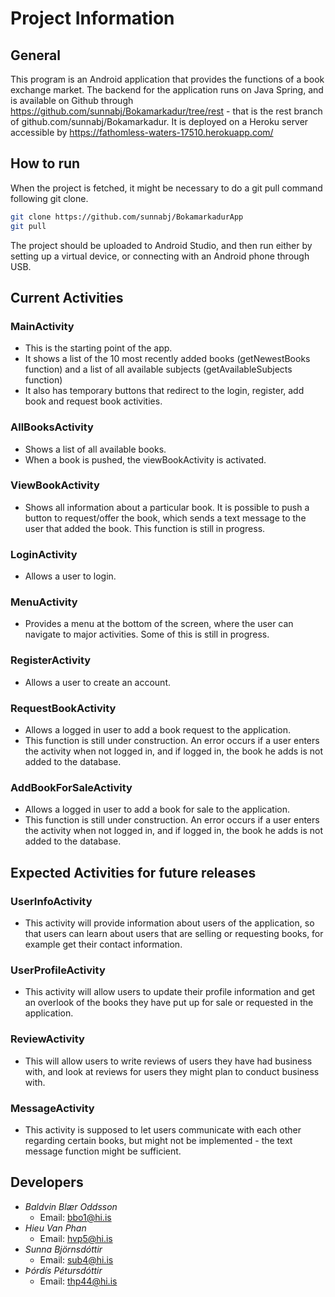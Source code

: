
# Project Information #

## General ##

This program is an Android application that provides the functions of a book exchange market. 
The backend for the application runs on Java Spring, and is available on Github through https://github.com/sunnabj/Bokamarkadur/tree/rest - that is the rest branch of github.com/sunnabj/Bokamarkadur. It is deployed on a Heroku server accessible by https://fathomless-waters-17510.herokuapp.com/

## How to run ##

When the project is fetched, it might be necessary to do a git pull command following git clone.

```bash
git clone https://github.com/sunnabj/BokamarkadurApp
git pull
```

The project should be uploaded to Android Studio, and then run either by setting up a virtual device, or connecting with an Android phone through USB.


## Current Activities ##


### MainActivity ###

* This is the starting point of the app.
* It shows a list of the 10 most recently added books (getNewestBooks function) and a list of all available subjects (getAvailableSubjects function)
* It also has temporary buttons that redirect to the login, register, add book and request book activities.

### AllBooksActivity ###

* Shows a list of all available books. 
* When a book is pushed, the viewBookActivity is activated.

### ViewBookActivity ###

* Shows all information about a particular book. It is possible to push a button to request/offer the book, which sends a text message to the user that added the book. This function is still in progress.

### LoginActivity ###

* Allows a user to login.

### MenuActivity ###

* Provides a menu at the bottom of the screen, where the user can navigate to major activities. Some of this is still in progress.

### RegisterActivity ###

* Allows a user to create an account.

### RequestBookActivity ###

* Allows a logged in user to add a book request to the application.
* This function is still under construction. An error occurs if a user enters the activity when not logged in, and if logged in, the book he adds is not added to the database. 

### AddBookForSaleActivity ###

* Allows a logged in user to add a book for sale to the application.
* This function is still under construction. An error occurs if a user enters the activity when not logged in, and if logged in, the book he adds is not added to the database. 




## Expected Activities for future releases ##

### UserInfoActivity ###

* This activity will provide information about users of the application, so that users can learn about users that are selling or requesting books, for example get their contact information.

### UserProfileActivity ###

* This activity will allow users to update their profile information and get an overlook of the books they have put up for sale or requested in the application.

### ReviewActivity ###

* This will allow users to write reviews of users they have had business with, and look at reviews for users they might plan to conduct business with.

### MessageActivity ###

* This activity is supposed to let users communicate with each other regarding certain books, but might not be implemented - the text message function might be sufficient.


## Developers ##

* _Baldvin Blær Oddsson_
    * Email: bbo1@hi.is
* _Hieu Van Phan_
    * Email: hvp5@hi.is
* _Sunna Björnsdóttir_
    * Email: sub4@hi.is
* _Þórdís Pétursdóttir_
    * Email: thp44@hi.is


